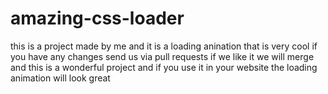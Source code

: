 # amazing-css-loader
this is a project made by me and it is a loading anination that is very cool
if you have any changes send us via pull requests if we like it we will merge 
and this is a wonderful project and if you use it in your website the loading animation will look great 

